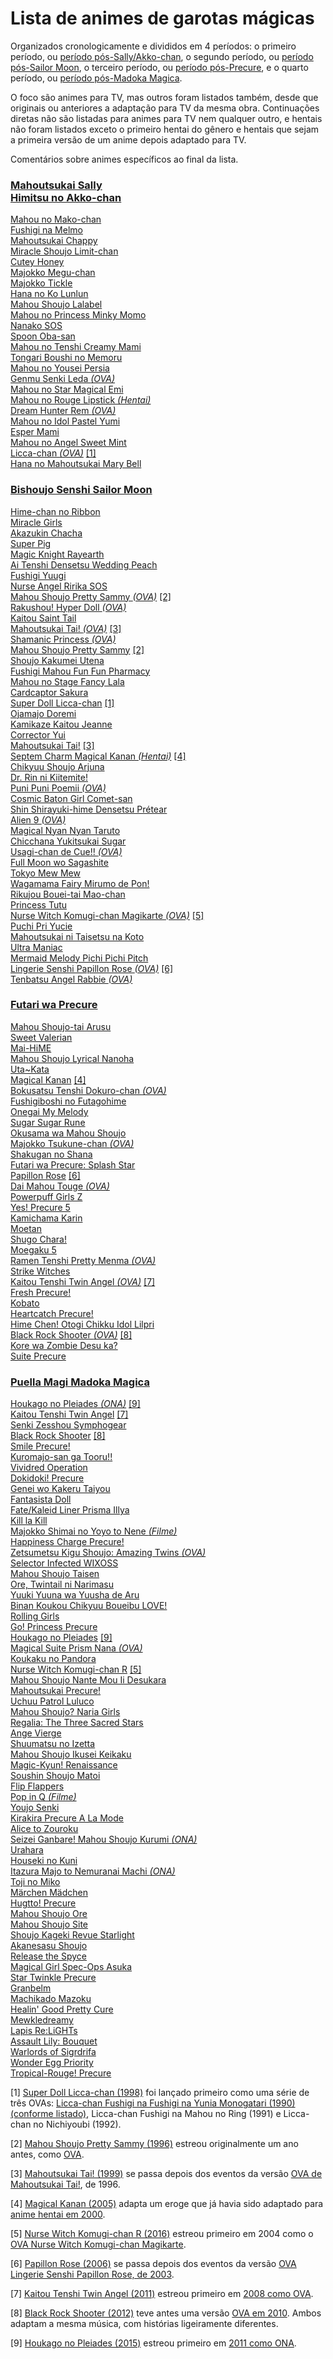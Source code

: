 # Lista de animes de garotas mágicas

Organizados cronologicamente e divididos em 4 períodos: o primeiro período, ou [período pós-Sally/Akko-chan](#mahoutsukai-sally-himitsu-no-akko-chan), o segundo período, ou [período pós-Sailor Moon](#bishoujo-senshi-sailor-moon), o terceiro período, ou [período pós-Precure](#futari-wa-precure), e o quarto período, ou [período pós-Madoka Magica](#puella-magi-madoka-magica).

O foco são animes para TV, mas outros foram listados também, desde que originais ou anteriores a adaptação para TV da mesma
obra. Continuações diretas não são listadas para animes para TV nem qualquer outro, e hentais não foram listados exceto o
primeiro hentai do gênero e hentais que sejam a primeira versão de um anime depois adaptado para TV.

Comentários sobre animes específicos ao final da lista. 

### [**Mahoutsukai Sally**](https://myanimelist.net/anime/3356/Mahoutsukai_Sally)<br> [**Himitsu no Akko-chan**](https://myanimelist.net/anime/3285/Himitsu_no_Akko-chan)  
[Mahou no Mako-chan](https://myanimelist.net/anime/4113/Mahou_no_Mako-chan)  
[Fushigi na Melmo](https://myanimelist.net/anime/5476/Fushigi_na_Melmo)  
[Mahoutsukai Chappy](https://myanimelist.net/anime/3845/Mahoutsukai_Chappy)  
[Miracle Shoujo Limit-chan](https://myanimelist.net/anime/3630/Miracle_Shoujo_Limit-chan)  
[Cutey Honey](https://myanimelist.net/anime/1661/Cutey_Honey)  
[Majokko Megu-chan](https://myanimelist.net/anime/3388/Majokko_Megu-chan)  
[Majokko Tickle](https://myanimelist.net/anime/3881/Majokko_Tickle)  
[Hana no Ko Lunlun](https://myanimelist.net/anime/2230/Hana_no_Ko_Lunlun)  
[Mahou Shoujo Lalabel](https://myanimelist.net/anime/3878/Mahou_Shoujo_Lalabel)  
[Mahou no Princess Minky Momo](https://myanimelist.net/anime/518/Mahou_no_Princess_Minky_Momo)  
[Nanako SOS](https://myanimelist.net/anime/3619/Nanako_SOS)  
[Spoon Oba-san](https://myanimelist.net/anime/2612/Spoon_Oba-san)  
[Mahou no Tenshi Creamy Mami](https://myanimelist.net/anime/2044/Mahou_no_Tenshi_Creamy_Mami)  
[Tongari Boushi no Memoru](https://myanimelist.net/anime/3754/Tongari_Boushi_no_Memole)  
[Mahou no Yousei Persia](https://myanimelist.net/anime/2039/Mahou_no_Yousei_Persia)  
[Genmu Senki Leda _(OVA)_](https://myanimelist.net/anime/2196/Genmu_Senki_Leda)  
[Mahou no Star Magical Emi](https://myanimelist.net/anime/2038/Mahou_no_Star_Magical_Emi)  
[Mahou no Rouge Lipstick _(Hentai)_](https://myanimelist.net/anime/3643/Mahou_no_Rouge_Lipstick)  
[Dream Hunter Rem _(OVA)_](https://myanimelist.net/anime/4003/Dream_Hunter_Rem)  
[Mahou no Idol Pastel Yumi](https://myanimelist.net/anime/3660/Mahou_no_Idol_Pastel_Yumi)  
[Esper Mami](https://myanimelist.net/anime/3023/Esper_Mami)  
[Mahou no Angel Sweet Mint](https://myanimelist.net/anime/2040/Mahou_no_Angel_Sweet_Mint)  
<a name="licca-chan-ova"></name>
[Licca-chan _(OVA)_](https://myanimelist.net/anime/9792/Licca-chan_Fushigi_na_Fushigi_na_Yunia_Monogatari) [[1]](#-nota1)  
[Hana no Mahoutsukai Mary Bell](https://myanimelist.net/anime/2804/Hana_no_Mahoutsukai_Mary_Bell)  

### [**Bishoujo Senshi Sailor Moon**](https://myanimelist.net/anime/530/Bishoujo_Senshi_Sailor_Moon)  
[Hime-chan no Ribbon](https://myanimelist.net/anime/2037/Hime-chan_no_Ribbon)  
[Miracle Girls](https://myanimelist.net/anime/2834/Miracle☆Girls)  
[Akazukin Chacha](https://myanimelist.net/anime/103/Akazukin_Chacha)  
[Super Pig](https://myanimelist.net/anime/2041/Ai_to_Yuuki_no_Pig_Girl_Tonde_Buurin)  
[Magic Knight Rayearth](https://myanimelist.net/anime/435/Magic_Knight_Rayearth)  
[Ai Tenshi Densetsu Wedding Peach](https://myanimelist.net/anime/1533/Ai_Tenshi_Densetsu_Wedding_Peach)  
[Fushigi Yuugi](https://myanimelist.net/anime/123/Fushigi_Yuugi)  
[Nurse Angel Ririka SOS](https://myanimelist.net/anime/616/Nurse_Angel_Ririka_SOS)  
<a name="pretty-sammy-ova"></a>
[Mahou Shoujo Pretty Sammy _(OVA)_](https://myanimelist.net/anime/1918/Mahou_Shoujo_Pretty_Sammy) [[2]](#-nota2)  
[Rakushou! Hyper Doll _(OVA)_](https://myanimelist.net/anime/2522/Rakushou_Hyper_Doll)  
[Kaitou Saint Tail](https://myanimelist.net/anime/1567/Kaitou_Saint_Tail)  
<a name="mahoutsukai-tai-ova"></a>
[Mahoutsukai Tai! _(OVA)_](https://myanimelist.net/anime/629/Mahoutsukai_Tai) [[3]](#-nota3)  
[Shamanic Princess _(OVA)_](https://myanimelist.net/anime/1182/Shamanic_Princess)  
<a name="pretty-sammy-tv"></a>
[Mahou Shoujo Pretty Sammy](https://myanimelist.net/anime/1502/Mahou_Shoujo_Pretty_Sammy_1996) [[2]](#-nota2)  
[Shoujo Kakumei Utena](https://myanimelist.net/anime/440/Shoujo_Kakumei_Utena)  
[Fushigi Mahou Fun Fun Pharmacy](https://myanimelist.net/anime/8503/Fushigi_Mahou_Fun_Fun_Pharmacy)  
[Mahou no Stage Fancy Lala](https://myanimelist.net/anime/604/Mahou_no_Stage_Fancy_Lala)  
[Cardcaptor Sakura](https://myanimelist.net/anime/232/Cardcaptor_Sakura)  
<a name="licca-chan-tv"></name>
[Super Doll Licca-chan](https://myanimelist.net/anime/2766/Super_Doll_Licca-chan) [[1]](#-nota1)  
[Ojamajo Doremi](https://myanimelist.net/anime/350/Ojamajo_Doremi)  
[Kamikaze Kaitou Jeanne](https://myanimelist.net/anime/142/Kamikaze_Kaitou_Jeanne)  
[Corrector Yui](https://myanimelist.net/anime/111/Corrector_Yui)  
<a name="mahoutsukai-tai-tv"></a>
[Mahoutsukai Tai!](https://myanimelist.net/anime/630/Mahoutsukai_Tai_TV) [[3]](#-nota3)  
<a name="magical-kanan-hentai"></a>
[Septem Charm Magical Kanan _(Hentai)_](https://myanimelist.net/anime/3301/Septem_Charm_Magical_Kanan) [[4]](#-nota4)  
[Chikyuu Shoujo Arjuna](https://myanimelist.net/anime/812/Chikyuu_Shoujo_Arjuna)  
[Dr. Rin ni Kiitemite!](https://myanimelist.net/anime/2259/Dr_Rin_ni_Kiitemite)  
[Puni Puni Poemii _(OVA)_](https://myanimelist.net/anime/564/Puni_Puni☆Poemii)  
[Cosmic Baton Girl Comet-san](https://myanimelist.net/anime/2036/Cosmic_Baton_Girl_Comet-san☆)  
[Shin Shirayuki-hime Densetsu Prétear](https://myanimelist.net/anime/100/Shin_Shirayuki-hime_Densetsu_Prétear)  
[Alien 9 _(OVA)_](https://myanimelist.net/anime/1177/Alien_9)  
[Magical Nyan Nyan Taruto](https://myanimelist.net/anime/952/Magical_Nyan_Nyan_Taruto)  
[Chicchana Yukitsukai Sugar](https://myanimelist.net/anime/831/Chicchana_Yukitsukai_Sugar)  
[Usagi-chan de Cue!! _(OVA)_](https://myanimelist.net/anime/991/Usagi-chan_de_Cue)  
[Full Moon wo Sagashite](https://myanimelist.net/anime/122/Full_Moon_wo_Sagashite)  
[Tokyo Mew Mew](https://myanimelist.net/anime/687/Tokyo_Mew_Mew)  
[Wagamama Fairy Mirumo de Pon!](https://myanimelist.net/anime/1744/Wagamama☆Fairy_Mirumo_de_Pon)  
[Rikujou Bouei-tai Mao-chan](https://myanimelist.net/anime/980/Rikujou_Bouei-tai_Mao-chan)  
[Princess Tutu](https://myanimelist.net/anime/721/Princess_Tutu)  
<a name="komugi-chan-ova"></a>
[Nurse Witch Komugi-chan Magikarte _(OVA)_](https://myanimelist.net/anime/615/Nurse_Witch_Komugi-chan_Magikarte) [[5]](#-nota5)  
[Puchi Pri Yucie](https://myanimelist.net/anime/327/Puchi_PriYucie)  
[Mahoutsukai ni Taisetsu na Koto](https://myanimelist.net/anime/273/Mahoutsukai_ni_Taisetsu_na_Koto)  
[Ultra Maniac](https://myanimelist.net/anime/178/Ultra_Maniac)  
[Mermaid Melody Pichi Pichi Pitch](https://myanimelist.net/anime/521/Mermaid_Melody_Pichi_Pichi_Pitch)  
<a name="papillon-rose-ova"></a>
[Lingerie Senshi Papillon Rose _(OVA)_](https://myanimelist.net/anime/1995/Lingerie_Senshi_Papillon_Rose) [[6]](#-nota6)  
[Tenbatsu Angel Rabbie _(OVA)_](https://myanimelist.net/anime/681/Tenbatsu_Angel_Rabbie☆)  

### [**Futari wa Precure**](https://myanimelist.net/anime/603/Futari_wa_Precure)  
[Mahou Shoujo-tai Arusu](https://myanimelist.net/anime/872/Mahou_Shoujo-tai_Arusu)  
[Sweet Valerian](https://myanimelist.net/anime/2727/Sweet_Valerian)  
[Mai-HiME](https://myanimelist.net/anime/98/Mai-HiME)  
[Mahou Shoujo Lyrical Nanoha](https://myanimelist.net/anime/76/Mahou_Shoujo_Lyrical_Nanoha)  
[Uta~Kata](https://myanimelist.net/anime/688/Uta∽Kata)  
<a name="magical-kanan-tv"></a>
[Magical Kanan](https://myanimelist.net/anime/349/Magical_Canan) [[4]](#-nota4)  
[Bokusatsu Tenshi Dokuro-chan _(OVA)_](https://myanimelist.net/anime/357/Bokusatsu_Tenshi_Dokuro-chan)  
[Fushigiboshi no Futagohime](https://myanimelist.net/anime/505/Fushigiboshi_no☆Futagohime)  
[Onegai My Melody](https://myanimelist.net/anime/2489/Onegai_My_Melody)  
[Sugar Sugar Rune](https://myanimelist.net/anime/1642/Sugar_Sugar_Rune)  
[Okusama wa Mahou Shoujo](https://myanimelist.net/anime/614/Okusama_wa_Mahou_Shoujo)  
[Majokko Tsukune-chan _(OVA)_](https://myanimelist.net/anime/2457/Majokko_Tsukune-chan)  
[Shakugan no Shana](https://myanimelist.net/anime/355/Shakugan_no_Shana)  
[Futari wa Precure: Splash Star](https://myanimelist.net/anime/1534/Futari_wa_Precure__Splash☆Star)  
<a name="papillon-rose-tv"></a>
[Papillon Rose](https://myanimelist.net/anime/3112/Papillon_Rose) [[6]](#-nota6)  
[Dai Mahou Touge _(OVA)_](https://myanimelist.net/anime/933/Dai_Mahou_Touge)  
[Powerpuff Girls Z](https://myanimelist.net/anime/1221/Demashita_Powerpuff_Girls_Z)  
[Yes! Precure 5](https://myanimelist.net/anime/1932/Yes_Precure_5)  
[Kamichama Karin](https://myanimelist.net/anime/1808/Kamichama_Karin)  
[Moetan](https://myanimelist.net/anime/2367/Moetan)  
[Shugo Chara!](https://myanimelist.net/anime/2923/Shugo_Chara)  
[Moegaku 5](https://myanimelist.net/anime/3573/Moegaku★5)  
[Ramen Tenshi Pretty Menma _(OVA)_](https://myanimelist.net/anime/7882/Ramen_Tenshi_Pretty_Menma)  
[Strike Witches](https://myanimelist.net/anime/3667/Strike_Witches)  
<a name="twin-angel-ova"></a>
[Kaitou Tenshi Twin Angel _(OVA)_](https://myanimelist.net/anime/3805/Kaitou_Tenshi_Twin_Angel) [[7]](#-nota7)  
[Fresh Precure!](https://myanimelist.net/anime/5684/Fresh_Precure)  
[Kobato](https://myanimelist.net/anime/5678/Kobato)  
[Heartcatch Precure!](https://myanimelist.net/anime/7645/Heartcatch_Precure)  
[Hime Chen! Otogi Chikku Idol Lilpri](https://myanimelist.net/anime/8206/Hime_Chen_Otogi_Chikku_Idol_Lilpri)  
<a name="black-rock-shooter-ova"></a>
[Black Rock Shooter _(OVA)_](https://myanimelist.net/anime/7059/Black★Rock_Shooter_OVA) [[8]](#-nota8)  
[Kore wa Zombie Desu ka?](https://myanimelist.net/anime/8841/Kore_wa_Zombie_Desu_ka)  
[Suite Precure](https://myanimelist.net/anime/9893/Suite_Precure♪)  

### [**Puella Magi Madoka Magica**](https://myanimelist.net/anime/9756/Mahou_Shoujo_Madoka★Magica)  
<a name="pleiades-ona"></a>
[Houkago no Pleiades _(ONA)_](https://myanimelist.net/anime/9911/Houkago_no_Pleiades) [[9]](#-nota9)  
<a name="twin-angel-tv"></a>
[Kaitou Tenshi Twin Angel](https://myanimelist.net/anime/10217/Kaitou_Tenshi_Twin_Angel__Kyun_Kyun☆Tokimeki_Paradise) [[7]](#-nota7)  
[Senki Zesshou Symphogear](https://myanimelist.net/anime/11751/Senki_Zesshou_Symphogear)  
<a name="black-rock-shooter-tv"></a>
[Black Rock Shooter](https://myanimelist.net/anime/11285/Black★Rock_Shooter_TV) [[8]](#-nota8)  
[Smile Precure!](https://myanimelist.net/anime/12191/Smile_Precure)  
[Kuromajo-san ga Tooru!!](https://myanimelist.net/anime/13159/Kuromajo-san_ga_Tooru)  
[Vividred Operation](https://myanimelist.net/anime/14283/Vividred_Operation)  
[Dokidoki! Precure](https://myanimelist.net/anime/16419/Dokidoki_Precure)  
[Genei wo Kakeru Taiyou](https://myanimelist.net/anime/17651/Genei_wo_Kakeru_Taiyou)  
[Fantasista Doll](https://myanimelist.net/anime/15883/Fantasista_Doll)  
[Fate/Kaleid Liner Prisma Illya](https://myanimelist.net/anime/14829/Fate_kaleid_liner_Prisma☆Illya)  
[Kill la Kill](https://myanimelist.net/anime/18679/Kill_la_Kill)  
[Majokko Shimai no Yoyo to Nene _(Filme)_](https://myanimelist.net/anime/15813/Majokko_Shimai_no_Yoyo_to_Nene)  
[Happiness Charge Precure!](https://myanimelist.net/anime/21407/Happiness_Charge_Precure)  
[Zetsumetsu Kigu Shoujo: Amazing Twins _(OVA)_](https://myanimelist.net/anime/19953/Zetsumetsu_Kigu_Shoujo__Amazing_Twins)  
[Selector Infected WIXOSS](https://myanimelist.net/anime/22273/Selector_Infected_WIXOSS)  
[Mahou Shoujo Taisen](https://myanimelist.net/anime/21421/Mahou_Shoujo_Taisen)  
[Ore, Twintail ni Narimasu](https://myanimelist.net/anime/24705/Ore_Twintail_ni_Narimasu)  
[Yuuki Yuuna wa Yuusha de Aru](https://myanimelist.net/anime/25519/Yuuki_Yuuna_wa_Yuusha_de_Aru)  
[Binan Koukou Chikyuu Boueibu LOVE!](https://myanimelist.net/anime/27727/Binan_Koukou_Chikyuu_Boueibu_LOVE)  
[Rolling Girls](https://myanimelist.net/anime/25867/Rolling☆Girls)  
[Go! Princess Precure](https://myanimelist.net/anime/28669/Go_Princess_Precure)  
<a name="pleiades-tv"></a>
[Houkago no Pleiades](https://myanimelist.net/anime/17919/Houkago_no_Pleiades_TV) [[9]](#-nota9)  
[Magical Suite Prism Nana _(OVA)_](https://myanimelist.net/anime/15407/Magical_Suite_Prism_Nana)  
[Koukaku no Pandora](https://myanimelist.net/anime/32214/Koukaku_no_Pandora)  
<a name="komugi-chan-tv"></a>
[Nurse Witch Komugi-chan R](https://myanimelist.net/anime/31890/Nurse_Witch_Komugi-chan_R) [[5]](#-nota5)  
[Mahou Shoujo Nante Mou Ii Desukara](https://myanimelist.net/anime/31793/Mahou_Shoujo_Nante_Mou_Ii_Desukara)  
[Mahoutsukai Precure!](https://myanimelist.net/anime/31884/Mahoutsukai_Precure)  
[Uchuu Patrol Luluco](https://myanimelist.net/anime/32681/Uchuu_Patrol_Luluco)  
[Mahou Shoujo? Naria Girls](https://myanimelist.net/anime/33394/Mahou_Shoujo_Naria☆Girls)  
[Regalia: The Three Sacred Stars](https://myanimelist.net/anime/32961/Regalia__The_Three_Sacred_Stars)  
[Ange Vierge](https://myanimelist.net/anime/32171/Ange_Vierge)  
[Shuumatsu no Izetta](https://myanimelist.net/anime/33433/Shuumatsu_no_Izetta)  
[Mahou Shoujo Ikusei Keikaku](https://myanimelist.net/anime/33003/Mahou_Shoujo_Ikusei_Keikaku)  
[Magic-Kyun! Renaissance](https://myanimelist.net/anime/33299/Magic-Kyun_Renaissance)  
[Soushin Shoujo Matoi](https://myanimelist.net/anime/33668/Soushin_Shoujo_Matoi)  
[Flip Flappers](https://myanimelist.net/anime/32979/Flip_Flappers)  
[Pop in Q _(Filme)_](https://myanimelist.net/anime/30695/Pop_in_Q)  
[Youjo Senki](https://myanimelist.net/anime/32615/Youjo_Senki)  
[Kirakira Precure A La Mode](https://myanimelist.net/anime/34290/Kirakira☆Precure_A_La_Mode)  
[Alice to Zouroku](https://myanimelist.net/anime/34350/Alice_to_Zouroku)  
[Seizei Ganbare! Mahou Shoujo Kurumi _(ONA)_](https://myanimelist.net/anime/35510/Seizei_Ganbare_Mahou_Shoujo_Kurumi)  
[Urahara](https://myanimelist.net/anime/35250/Urahara)  
[Houseki no Kuni](https://myanimelist.net/anime/35557/Houseki_no_Kuni_TV)  
[Itazura Majo to Nemuranai Machi _(ONA)_](https://myanimelist.net/anime/36861/Itazura_Majo_to_Nemuranai_Machi)  
[Toji no Miko](https://myanimelist.net/anime/35589/Toji_no_Miko)  
[Märchen Mädchen](https://myanimelist.net/anime/35997/Märchen_Mädchen)  
[Hugtto! Precure](https://myanimelist.net/anime/36593/Hug_tto_Precure)  
[Mahou Shoujo Ore](https://myanimelist.net/anime/36902/Mahou_Shoujo_Ore)  
[Mahou Shoujo Site](https://myanimelist.net/anime/36266/Mahou_Shoujo_Site)  
[Shoujo Kageki Revue Starlight](https://myanimelist.net/anime/35503/Shoujo☆Kageki_Revue_Starlight)  
[Akanesasu Shoujo](https://myanimelist.net/anime/37561/Akanesasu_Shoujo)  
[Release the Spyce](https://myanimelist.net/anime/37221/Release_the_Spyce)  
[Magical Girl Spec-Ops Asuka](https://myanimelist.net/anime/37979/Mahou_Shoujo_Tokushusen_Asuka)  
[Star Twinkle Precure](https://myanimelist.net/anime/38578/Star☆Twinkle_Precure)  
[Granbelm](https://myanimelist.net/anime/39417/Granbelm)  
[Machikado Mazoku](https://myanimelist.net/anime/39071/Machikado_Mazoku)  
[Healin' Good Pretty Cure](https://myanimelist.net/anime/40610/Healin_Good♡Precure)  
[Mewkledreamy](https://myanimelist.net/anime/40327/Mewkledreamy)  
[Lapis Re:LiGHTs](https://myanimelist.net/anime/37587/Lapis_Re_LiGHTs)  
[Assault Lily: Bouquet](https://myanimelist.net/anime/40550/Assault_Lily__Bouquet)  
[Warlords of Sigrdrifa](https://myanimelist.net/anime/41372/Senyoku_no_Sigrdrifa)  
[Wonder Egg Priority](https://myanimelist.net/anime/43299/Wonder_Egg_Priority)  
[Tropical-Rouge! Precure](https://myanimelist.net/anime/44191/Tropical-Rouge_Precure)  

<a name="-nota1"></a>
[1] [Super Doll Licca-chan (1998)](#licca-chan-tv) foi lançado primeiro como uma série de três OVAs: [Licca-chan Fushigi na Fushigi na Yunia Monogatari (1990) (conforme listado)](#licca-chan-ova), Licca-chan Fushigi na Mahou no Ring (1991) e Licca-chan no Nichiyoubi (1992).

<a name="-nota2"></a>
[2] [Mahou Shoujo Pretty Sammy (1996)](#pretty-sammy-tv) estreou originalmente um ano antes, como [OVA](#pretty-sammy-ova).

<a name="-nota3"></a>
[3] [Mahoutsukai Tai! (1999)](#mahoutsukai-tai-tv) se passa depois dos eventos da versão [OVA de Mahoutsukai Tai!](#mahoutsukai-tai-ova), de 1996.

<a name="-nota4"></a>
[4] [Magical Kanan (2005)](#magical-kanan-tv) adapta um eroge que já havia sido adaptado para [anime hentai em 2000](#magical-kanan-hentai).

<a name="-nota5"></a>
[5] [Nurse Witch Komugi-chan R (2016)](#komugi-chan-tv) estreou primeiro em 2004 como o [OVA Nurse Witch Komugi-chan Magikarte](#komugi-chan-ova).

<a name="-nota6"></a>
[6] [Papillon Rose (2006)](#papillon-rose-tv) se passa depois dos eventos da versão [OVA Lingerie Senshi Papillon Rose, de 2003](#papillon-rose-ova).

<a name="-nota7"></a>
[7] [Kaitou Tenshi Twin Angel (2011)](#twin-angel-tv) estreou primeiro em [2008 como OVA](#twin-angel-ova).

<a name="-nota8"></a>
[8] [Black Rock Shooter (2012)](#black-rock-shooter-tv) teve antes uma versão [OVA em 2010](#black-rock-shooter-ova). Ambos adaptam a mesma música,    com histórias ligeiramente diferentes.

<a name="-nota9"></a>
[9] [Houkago no Pleiades (2015)](#pleiades-tv) estreou primeiro em [2011 como ONA](#pleiades-ona).
